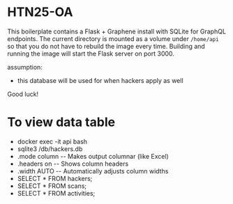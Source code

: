 # HTN25-OA

This boilerplate contains a Flask + Graphene install with SQLite for GraphQL
endpoints. The current directory is mounted as a volume under `/home/api` so
that you do not have to rebuild the image every time. Building and running the
image will start the Flask server on port 3000.

assumption:

- this database will be used for when hackers apply as well

Good luck!

# To view data table

- docker exec -it api bash
- sqlite3 /db/hackers.db
- .mode column -- Makes output columnar (like Excel)
- .headers on -- Shows column headers
- .width AUTO -- Automatically adjusts column widths
- SELECT \* FROM hackers;
- SELECT \* FROM scans;
- SELECT \* FROM activities;
